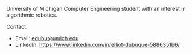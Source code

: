 University of Michigan Computer Engineering student with an interest in algorithmic robotics.

Contact:
- Email: edubu@umich.edu
- LinkedIn: https://www.linkedin.com/in/elliot-dubuque-5886351b6/

<!---
edubu/edubu is a ✨ special ✨ repository because its `README.md` (this file) appears on your GitHub profile.
You can click the Preview link to take a look at your changes.
--->
